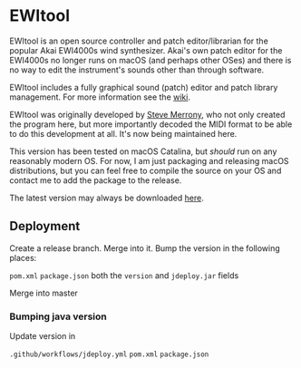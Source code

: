 # EWItool
EWItool is an open source controller and patch editor/librarian for the popular Akai EWI4000s wind synthesizer. Akai's own patch editor for the EWI4000s no longer runs on macOS (and perhaps other OSes) and there is no way to edit the instrument's sounds other than through software.

EWItool includes a fully graphical sound (patch) editor and patch library management. For more information see the [wiki](https://github.com/ledhed2222/EWItool/wiki).

EWItool was originally developed by [Steve Merrony](https://github.com/SMerrony), who not only created the program here, but more importantly decoded the MIDI format to be able to do this development at all. It's now being maintained here.

This version has been tested on macOS Catalina, but *should* run on any reasonably modern OS. For now, I am just packaging and releasing macOS distributions, but you can feel free to compile the source on your OS and contact me to add the package to the release.

The latest version may always be downloaded [here](https://github.com/ledhed2222/EWItool/releases).

## Deployment

Create a release branch. Merge into it. Bump the version in the following places:

`pom.xml`
`package.json` both the `version` and `jdeploy.jar` fields

Merge into master

### Bumping java version

Update version in 

`.github/workflows/jdeploy.yml`
`pom.xml`
`package.json`
